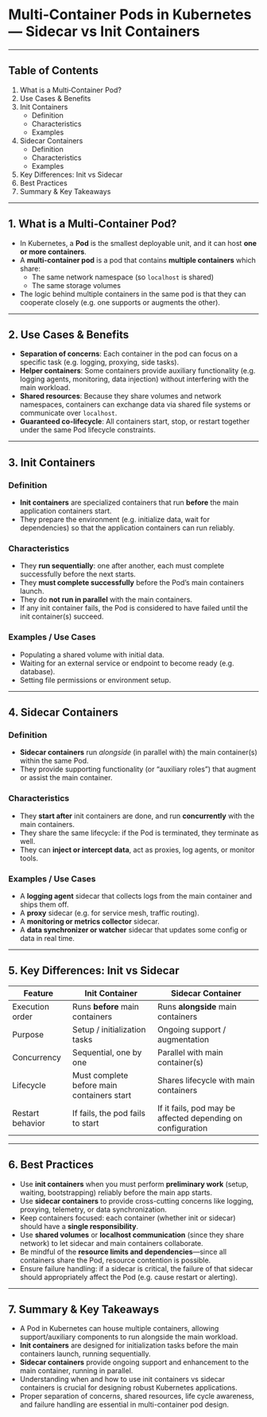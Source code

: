# Multi‑Container Pods in Kubernetes — Sidecar vs Init Containers

---

## Table of Contents

1. What is a Multi‑Container Pod?  
2. Use Cases & Benefits  
3. Init Containers  
   - Definition  
   - Characteristics  
   - Examples  
4. Sidecar Containers  
   - Definition  
   - Characteristics  
   - Examples  
5. Key Differences: Init vs Sidecar  
6. Best Practices  
7. Summary & Key Takeaways  

---

## 1. What is a Multi‑Container Pod?

- In Kubernetes, a **Pod** is the smallest deployable unit, and it can host **one or more containers**.
- A **multi-container pod** is a pod that contains **multiple containers** which share:
  - The same network namespace (so `localhost` is shared)  
  - The same storage volumes  
- The logic behind multiple containers in the same pod is that they can cooperate closely (e.g. one supports or augments the other).

---

## 2. Use Cases & Benefits

- **Separation of concerns**: Each container in the pod can focus on a specific task (e.g. logging, proxying, side tasks).  
- **Helper containers**: Some containers provide auxiliary functionality (e.g. logging agents, monitoring, data injection) without interfering with the main workload.  
- **Shared resources**: Because they share volumes and network namespaces, containers can exchange data via shared file systems or communicate over `localhost`.  
- **Guaranteed co-lifecycle**: All containers start, stop, or restart together under the same Pod lifecycle constraints.

---

## 3. Init Containers

### Definition  
- **Init containers** are specialized containers that run **before** the main application containers start.  
- They prepare the environment (e.g. initialize data, wait for dependencies) so that the application containers can run reliably.

### Characteristics  
- They **run sequentially**: one after another, each must complete successfully before the next starts.  
- They **must complete successfully** before the Pod’s main containers launch.  
- They do **not run in parallel** with the main containers.  
- If any init container fails, the Pod is considered to have failed until the init container(s) succeed.

### Examples / Use Cases  
- Populating a shared volume with initial data.  
- Waiting for an external service or endpoint to become ready (e.g. database).  
- Setting file permissions or environment setup.  

---

## 4. Sidecar Containers

### Definition  
- **Sidecar containers** run *alongside* (in parallel with) the main container(s) within the same Pod.  
- They provide supporting functionality (or “auxiliary roles”) that augment or assist the main container.

### Characteristics  
- They **start after** init containers are done, and run **concurrently** with the main containers.  
- They share the same lifecycle: if the Pod is terminated, they terminate as well.  
- They can **inject or intercept data**, act as proxies, log agents, or monitor tools.

### Examples / Use Cases  
- A **logging agent** sidecar that collects logs from the main container and ships them off.  
- A **proxy** sidecar (e.g. for service mesh, traffic routing).  
- A **monitoring or metrics collector** sidecar.  
- A **data synchronizer or watcher** sidecar that updates some config or data in real time.

---

## 5. Key Differences: Init vs Sidecar

| Feature | Init Container | Sidecar Container |
|---|---|---|
| Execution order | Runs **before** main containers | Runs **alongside** main containers |
| Purpose | Setup / initialization tasks | Ongoing support / augmentation |
| Concurrency | Sequential, one by one | Parallel with main container(s) |
| Lifecycle | Must complete before main containers start | Shares lifecycle with main containers |
| Restart behavior | If fails, the pod fails to start | If it fails, pod may be affected depending on configuration |

---

## 6. Best Practices

- Use **init containers** when you must perform **preliminary work** (setup, waiting, bootstrapping) reliably before the main app starts.  
- Use **sidecar containers** to provide cross-cutting concerns like logging, proxying, telemetry, or data synchronization.  
- Keep containers focused: each container (whether init or sidecar) should have a **single responsibility**.  
- Use **shared volumes** or **localhost communication** (since they share network) to let sidecar and main containers collaborate.  
- Be mindful of the **resource limits and dependencies**—since all containers share the Pod, resource contention is possible.  
- Ensure failure handling: if a sidecar is critical, the failure of that sidecar should appropriately affect the Pod (e.g. cause restart or alerting).

---

## 7. Summary & Key Takeaways

- A Pod in Kubernetes can house multiple containers, allowing support/auxiliary components to run alongside the main workload.  
- **Init containers** are designed for initialization tasks before the main containers launch, running sequentially.  
- **Sidecar containers** provide ongoing support and enhancement to the main container, running in parallel.  
- Understanding when and how to use init containers vs sidecar containers is crucial for designing robust Kubernetes applications.  
- Proper separation of concerns, shared resources, life cycle awareness, and failure handling are essential in multi-container pod design.
